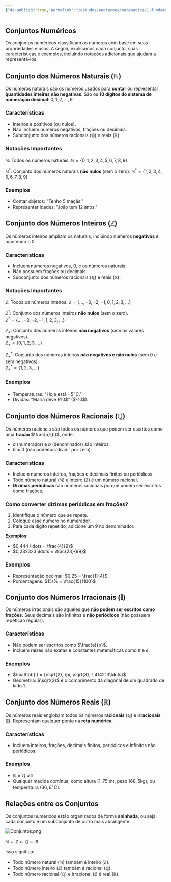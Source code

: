 ```yaml
---
{"dg-publish":true,"permalink":"/estudos/anotacoes/matematica/1-fundamental-1/1-numeros/1-5-conjuntos-numericos/"}
---
```


## Conjuntos Numéricos

Os conjuntos numéricos classificam os números com base em suas propriedades e usos. A seguir, explicamos cada conjunto, suas características e exemplos, incluindo notações adicionais que ajudam a representá-los.

## Conjunto dos Números Naturais ($\mathbb{N}$)

Os números naturais são os números usados para **contar** ou representar **quantidades inteiras não negativas**. São os **10 dígitos do sistema de numeração decimal**: $0, 1, 2, \ldots, 9$.

### Características

- Inteiros e positivos (ou nulos).
- Não incluem números negativos, frações ou decimais.
- Subconjunto dos números racionais ($\mathbb{Q}$) e reais ($\mathbb{R}$).

### Notações Importantes

$\mathbb{N}$: Todos os números naturais.
$\mathbb{N} = \{ 0, 1, 2, 3, 4, 5, 6, 7, 8, 9 \}$

$\mathbb{N}^*$: Conjunto dos números naturais **não nulos** (sem o zero).
$\mathbb{N}^* = \{ 1, 2, 3, 4, 5, 6, 7, 8, 9 \}$

### Exemplos

- Contar objetos: "Tenho 5 maçãs."
- Representar idades: "João tem 12 anos."

## Conjunto dos Números Inteiros ($\mathbb{Z}$)

Os números inteiros ampliam os naturais, incluindo números **negativos** e mantendo o $0$.

### Características

- Incluem números negativos, $0$, e os números naturais.
- Não possuem frações ou decimais.
- Subconjunto dos números racionais ($\mathbb{Q}$) e reais ($\mathbb{R}$).

### Notações Importantes

$\mathbb{Z}$: Todos os números inteiros.
$\mathbb{Z} = \{ \ldots, -3, -2, -1, 0, 1, 2, 3, \ldots \}$

$\mathbb{Z}^*$: Conjunto dos números inteiros **não nulos** (sem o zero).  
$\mathbb{Z}^* = \{ \ldots, -3, -2, -1, 1, 2, 3, \ldots \}$

$\mathbb{Z}_+$: Conjunto dos números inteiros **não negativos** (sem os valores negativos).  
$\mathbb{Z}_+ = \{ 0, 1, 2, 3, \ldots \}$

$\mathbb{Z}_+^*$: Conjunto dos números inteiros **não negativos e não nulos** (sem $0$ e sem negativos).  
$\mathbb{Z}_+^* = \{ 1, 2, 3, \ldots \}$

### Exemplos

- Temperaturas: "Hoje está $-5^\circ$C."
- Dívidas: "Maria deve $R$10$" ($-10$).

## Conjunto dos Números Racionais ($\mathbb{Q}$)

Os números racionais são todos os números que podem ser escritos como uma **fração** $\frac{a}{b}$, onde:

- $a$ (numerador) e $b$ (denominador) são inteiros.
- $b \neq 0$ (não podemos dividir por zero).

### Características

- Incluem números inteiros, frações e decimais finitos ou periódicos.
- Todo número natural ($\mathbb{N}$) e inteiro ($\mathbb{Z}$) é um número racional.
- **Dízimas periódicas** são números racionais porque podem ser escritos como frações.

### Como converter dízimas periódicas em frações?

1. Identifique o número que se repete.
2. Coloque esse número no numerador.
3. Para cada dígito repetido, adicione um $9$ no denominador.

**Exemplos:**

- $0,444 \ldots = \frac{4}{9}$
- $0,232323 \ldots = \frac{23}{99}$

### Exemplos

- Representação decimal: $0,25 = \frac{1}{4}$.
- Porcentagens: $15\% = \frac{15}{100}$

## Conjunto dos Números Irracionais ($\mathbb{I}$)

Os números irracionais são aqueles que **não podem ser escritos como frações**. Seus decimais são infinitos e **não periódicos** (não possuem repetição regular).

### Características

- Não podem ser escritos como $\frac{a}{b}$.
- Incluem raízes não exatas e constantes matemáticas como $\pi$ e $e$.

### Exemplos

- $\mathbb{I} = {\sqrt{2}, \pi, \sqrt{3}, 1,414213\ldots}$
- Geometria: $\sqrt{2}$ é o comprimento da diagonal de um quadrado de lado $1$.

## Conjunto dos Números Reais ($\mathbb{R}$)

Os números reais englobam todos os números **racionais** ($\mathbb{Q}$) e **irracionais** ($\mathbb{I}$). Representam qualquer ponto na **reta numérica**.

### Características

- Incluem inteiros, frações, decimais finitos, periódicos e infinitos não periódicos.

### Exemplos

- $\mathbb{R} = {\mathbb{Q} \cup \mathbb{I}}$
- Qualquer medida contínua, como altura ($1,75$ m), peso ($68,5 \text{kg}$), ou temperatura ($36,6^\circ \text{C}$).

## Relações entre os Conjuntos

Os conjuntos numéricos estão organizados de forma **aninhada**, ou seja, cada conjunto é um subconjunto de outro mais abrangente:

![Conjuntos.png](/img/user/assets/Notas/Matem%C3%A1tica%20e%20Natureza/1.%20Matem%C3%A1tica%20-%20Fundamental/1.%20N%C3%BAmeros/1.4.%20Conjuntos%20num%C3%A9ricos/Conjuntos.png)

$\mathbb{N} \subset \mathbb{Z} \subset \mathbb{Q} \subset \mathbb{R}$

Isso significa:

- Todo número natural ($\mathbb{N}$) também é inteiro ($\mathbb{Z}$).
- Todo número inteiro ($\mathbb{Z}$) também é racional ($\mathbb{Q}$).
- Todo número racional ($\mathbb{Q}$) e irracional ($\mathbb{I}$) é real ($\mathbb{R}$).
